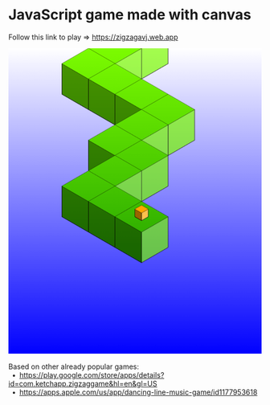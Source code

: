 # JavaScript game made with canvas

Follow this link to play ⇒ <https://zigzagavj.web.app>

![image info](./game.png)

Based on other already popular games:  
&ensp;•&ensp;<https://play.google.com/store/apps/details?id=com.ketchapp.zigzaggame&hl=en&gl=US>  
&ensp;•&ensp;<https://apps.apple.com/us/app/dancing-line-music-game/id1177953618>  

